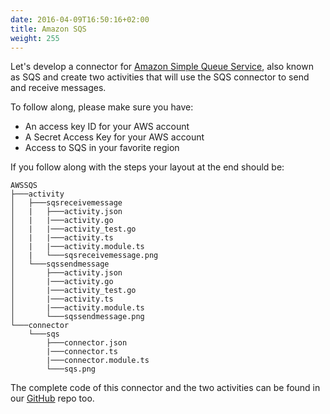 ```yaml
---
date: 2016-04-09T16:50:16+02:00
title: Amazon SQS
weight: 255
---
```


Let's develop a connector for [Amazon Simple Queue Service](https://aws.amazon.com/sqs/), also known as SQS and create two activities that will use the SQS connector to send and receive messages. 

To follow along, please make sure you have:

* An access key ID for your AWS account
* A Secret Access Key for your AWS account
* Access to SQS in your favorite region

If you follow along with the steps your layout at the end should be:

```
AWSSQS
├───activity
│   ├───sqsreceivemessage
│   |   ├───activity.json
│   |   |───activity.go
│   |   |───activity_test.go
│   |   |───activity.ts
│   |   |───activity.module.ts
│   |   └───sqsreceivemessage.png
│   └───sqssendmessage
│       ├───activity.json
│       |───activity.go
│       |───activity_test.go
│       |───activity.ts
│       |───activity.module.ts
│       └───sqssendmessage.png
└───connector
    └───sqs
        ├───connector.json
        |───connector.ts
        |───connector.module.ts
        └───sqs.png
```

The complete code of this connector and the two activities can be found in our [GitHub](https://github.com/TIBCOSoftware/tci-flogo/tree/master/samples/extensions/AWSSQS) repo too.
